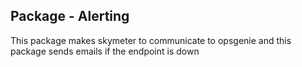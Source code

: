 ## Package - Alerting

This package makes skymeter to communicate to opsgenie and this package sends emails if the endpoint is down